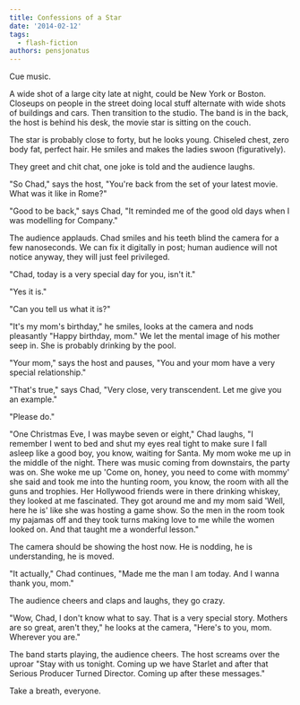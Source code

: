 ```yaml
---
title: Confessions of a Star
date: '2014-02-12'
tags:
  - flash-fiction
authors: pensjonatus
---
```


Cue music.

A wide shot of a large city late at night, could be New York or Boston. Closeups
on people in the street doing local stuff alternate with wide shots of buildings
and cars. Then transition to the studio. The band is in the back, the host is
behind his desk, the movie star is sitting on the couch.

<!-- truncate -->

The star is probably close to forty, but he looks young. Chiseled chest, zero
body fat, perfect hair. He smiles and makes the ladies swoon (figuratively).

They greet and chit chat, one joke is told and the audience laughs.

"So Chad," says the host, "You're back from the set of your latest movie. What
was it like in Rome?"

"Good to be back," says Chad, "It reminded me of the good old days when I was
modelling for Company."

The audience applauds. Chad smiles and his teeth blind the camera for a few
nanoseconds. We can fix it digitally in post; human audience will not notice
anyway, they will just feel privileged.

"Chad, today is a very special day for you, isn't it."

"Yes it is."

"Can you tell us what it is?"

"It's my mom's birthday," he smiles, looks at the camera and nods pleasantly
"Happy birthday, mom." We let the mental image of his mother seep in. She is
probably drinking by the pool.

"Your mom," says the host and pauses, "You and your mom have a very special
relationship."

"That's true," says Chad, "Very close, very transcendent. Let me give you an
example."

"Please do."

"One Christmas Eve, I was maybe seven or eight," Chad laughs, "I remember I went
to bed and shut my eyes real tight to make sure I fall asleep like a good boy,
you know, waiting for Santa. My mom woke me up in the middle of the night. There
was music coming from downstairs, the party was on. She woke me up 'Come on,
honey, you need to come with mommy' she said and took me into the hunting room,
you know, the room with all the guns and trophies. Her Hollywood friends were in
there drinking whiskey, they looked at me fascinated. They got around me and my
mom said 'Well, here he is' like she was hosting a game show. So the men in the
room took my pajamas off and they took turns making love to me while the women
looked on. And that taught me a wonderful lesson."

The camera should be showing the host now. He is nodding, he is understanding,
he is moved.

"It actually," Chad continues, "Made me the man I am today. And I wanna thank
you, mom."

The audience cheers and claps and laughs, they go crazy.

"Wow, Chad, I don't know what to say. That is a very special story. Mothers are
so great, aren't they," he looks at the camera, "Here's to you, mom. Wherever
you are."

The band starts playing, the audience cheers. The host screams over the uproar
"Stay with us tonight. Coming up we have Starlet and after that Serious Producer
Turned Director. Coming up after these messages."

Take a breath, everyone.
